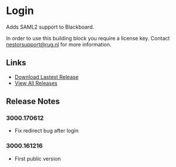 # Login

Adds SAML2 support to Blackboard.

In order to use this building block you require a license key. Contact nestorsupport@rug.nl for more information.

## Links
- [Download Lastest Release](https://github.com/rijksuniversiteit-groningen/b2-Login/releases/latest)
- [View All Releases](https://github.com/rijksuniversiteit-groningen/b2-Login/releases)

## Release Notes

### 3000.170612
- Fix redirect bug after login

### 3000.161216
- First public version
